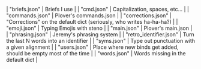 | "briefs.json"           | Briefs I use                                                        |
| "cmd.json"              | Capitalization, spaces, etc...                                      |
| "commands.json"         | Plover's commands.json                                              |
| "corrections.json"      | "Corrections" on the default dict (seriously, who writes ha-ha-ha?) |
| "emoji.json"            | Typing Emojis with steno                                            |
| "main.json"             | Plover's main.json                                                  |
| "phrasing.json"         | Jeremy's phrasing system                                            |
| "retro_identifier.json" | Turn the last N words into an identifier                            |
| "syms.json"             | Type out punctuation with a given alignment                         |
| "users.json"            | Place where new binds get added, should be empty most of the time   |
| "words.json"            | Words missing in the default dict                                   |
